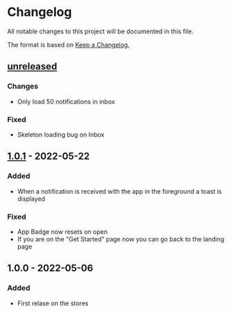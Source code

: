 # Changelog

All notable changes to this project will be documented in this file.

The format is based on [Keep a Changelog](https://keepachangelog.com/en/1.0.0/),

## [unreleased]

### Changes

- Only load 50 notifications in inbox

### Fixed

- Skeleton loading bug on Inbox

## [1.0.1] - 2022-05-22

### Added

- When a notification is received with the app in the foreground a toast is displayed

### Fixed

- App Badge now resets on open
- If you are on the "Get Started" page now you can go back to the landing page

## 1.0.0 - 2022-05-06

### Added

- First relase on the stores

[unreleased]: https://github.com/zaniluca/ping-4-gitlab/compare/v1.0.1...HEAD
[1.0.1]: https://github.com/zaniluca/ping-4-gitlab/releases/tag/v1.0.1

